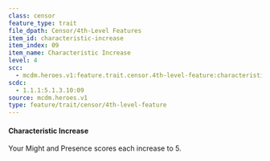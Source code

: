 ```yaml
---
class: censor
feature_type: trait
file_dpath: Censor/4th-Level Features
item_id: characteristic-increase
item_index: 09
item_name: Characteristic Increase
level: 4
scc:
  - mcdm.heroes.v1:feature.trait.censor.4th-level-feature:characteristic-increase
scdc:
  - 1.1.1:5.1.3.10:09
source: mcdm.heroes.v1
type: feature/trait/censor/4th-level-feature
---
```


#### Characteristic Increase

Your Might and Presence scores each increase to 5.
